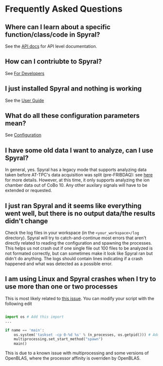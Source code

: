 # Frequently Asked Questions

## Where can I learn about a specific function/class/code in Spyral?

See the [API docs](api/index.md) for API level documentation.

## How can I contriubte to Spyral?

See [For Developers](for_devs.md)

## I just installed Spyral and nothing is working

See the [User Guide](user_guide/getting_started.md)

## What do all these configuration parameters mean?

See [Configuration](user_guide/config/about.md)

## I have some old data I want to analyze, can I use Spyral?

In general, yes. Spyral has a legacy mode that supports analyzing data taken before AT-TPC's data acquisition was split (pre-FRIBDAQ): see [here](user_guide/phases/point_cloud.md) for more details. However, at this time, it only supports analyzing the ion chamber data out of CoBo 10. Any other auxilary signals will have to be extended or requested.

## I just ran Spyral and it seems like everything went well, but there is no output data/the results didn't change

Check the log files in your workspace (in the `<your_workspace>/log` directory). Spyral will try to catch-and-continue most errors that aren't directly related to reading the configuration and spawning the processes. This helps us not crash out if one single file out 100 files to be analyzed is not formated correctly, but can sometimes make it look like Spyral ran but didn't do anything. The logs should contain lines indicating if a crash happened and what was detected as a possible error.

## I am using Linux and Spyral crashes when I try to use more than one or two processes

This is most likely related to [this issue](https://github.com/ATTPC/Spyral/issues/135). You can modify your script with the following edit

```python

import os # Add this import
...

if name == 'main':
    os.system('taskset -cp 0-%d %s' % (n_processes, os.getpid())) # Add this line
    multiprocessing.set_start_method("spawn")
    main()
```

This is due to a known issue with multiprocessing and some versions of OpenBLAS, where the processor affinity is overriden by OpenBLAS.
